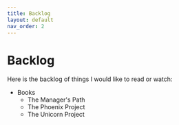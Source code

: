 ```yaml
---
title: Backlog
layout: default
nav_order: 2
---
```

# Backlog

Here is the backlog of things I would like to read or watch:

* Books
  * The Manager's Path
  * The Phoenix Project
  * The Unicorn Project